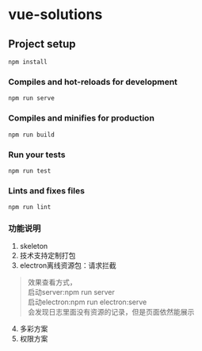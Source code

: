 # vue-solutions

## Project setup
```
npm install
```

### Compiles and hot-reloads for development
```
npm run serve
```

### Compiles and minifies for production
```
npm run build
```

### Run your tests
```
npm run test
```

### Lints and fixes files
```
npm run lint
```

### 功能说明        
1. skeleton     
2. 技术支持定制打包     
3. electron离线资源包：请求拦截         
> 效果查看方式，    
启动server:npm run server   
启动electron:npm run electron:serve             
会发现日志里面没有资源的记录，但是页面依然能展示                     
4. 多彩方案             
5. 权限方案         

